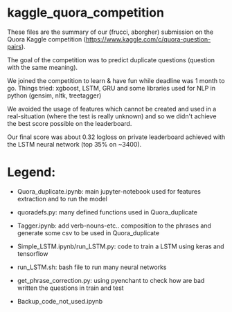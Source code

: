 # kaggle_quora_competition

These files are the summary of our (frucci, aborgher) submission on the Quora Kaggle competition (https://www.kaggle.com/c/quora-question-pairs).

The goal of the competition was to predict duplicate questions (question with the same meaning).

We joined the competition to learn & have fun while deadline was 1 month to go.
Things tried: xgboost, LSTM, GRU and some libraries used for NLP in python (gensim, nltk, treetagger)

We avoided the usage of features which cannot be created and used in a real-situation (where the test is really unknown) and so we didn't achieve the best score possible on the leaderboard.

Our final score was about 0.32 logloss on private leaderboard achieved with the LSTM neural network (top 35% on ~3400).

# Legend:
- Quora_duplicate.ipynb: main jupyter-notebook used for features extraction and to run the model
- quoradefs.py: many defined functions used in Quora_duplicate 
- Tagger.ipynb: add verb-nouns-etc.. composition to the phrases and generate some csv to be used in Quora_duplicate
- Simple_LSTM.ipynb/run_LSTM.py: code to train a LSTM using keras and tensorflow
- run_LSTM.sh: bash file to run many neural networks

- get_phrase_correction.py: using pyenchant to check how are bad written the questions in train and test
- Backup_code_not_used.ipynb

